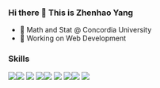 ### Hi there 👋 This is Zhenhao Yang

- 🏫 Math and Stat @ Concordia University
- 🔭 Working on Web Development

### Skills

<img src="https://img.shields.io/badge/-JavaScript-f7df1e?style=flat&logo=javascript&logoColor=black"><img src="https://img.shields.io/badge/-TypeScript-8e7cc3?style=flat&logo=typescript&logoColor=black"> <img src="https://img.shields.io/badge/-HTML-e34f26?style=flat&logo=html5&logoColor=white"> <img src="https://img.shields.io/badge/-CSS-9400D3?style=flat&logo=css3&logoColor=white"><img src="http://img.shields.io/badge/-Node-430098?style=flat&logo=Node.js&logoColor=white"> <img src="https://img.shields.io/badge/-Express-787878?style=flat&logo=express&logoColor=ffffff"> <img src="https://img.shields.io/badge/-React-000000?style=flat&logo=react&logoColor=00c8ff"><img src="https://img.shields.io/badge/-Bootstrap-563D7C?style=flat&logo=bootstrap&logoColor=white"> <img src="http://img.shields.io/badge/-Git-F05032?style=flat&logo=git&logoColor=FFFFFF">

<!--
**Allenyzh/Allenyzh** is a ✨ _special_ ✨ repository because its `README.md` (this file) appears on your GitHub profile.

Here are some ideas to get you started:

- 🔭 I’m currently working on ...
- 🌱 I’m currently learning ...
- 👯 I’m looking to collaborate on ...
- 🤔 I’m looking for help with ...
- 💬 Ask me about ...
- 📫 How to reach me: ...
- 😄 Pronouns: ...
- ⚡ Fun fact: ...
-->
